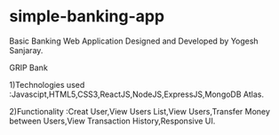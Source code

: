 # simple-banking-app
Basic Banking Web Application Designed and Developed by Yogesh Sanjaray.

GRIP Bank

1)Technologies used :Javascipt,HTML5,CSS3,ReactJS,NodeJS,ExpressJS,MongoDB Atlas.
    
2)Functionality :Creat User,View Users List,View Users,Transfer Money between Users,View Transaction History,Responsive UI.
